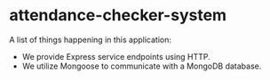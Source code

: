 # attendance-checker-system

A list of things happening in this application:

* We provide Express service endpoints using HTTP.
* We utilize Mongoose to communicate with a MongoDB database.